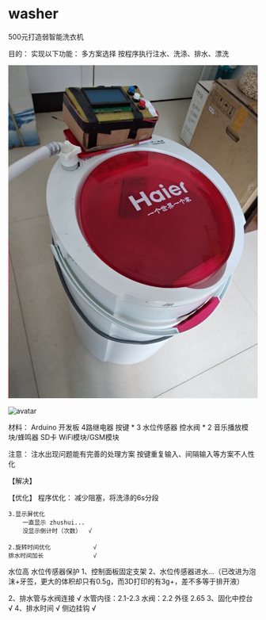 # washer
500元打造弱智能洗衣机

目的：
实现以下功能：
多方案选择
按程序执行注水、洗涤、排水、漂洗

![avatar](./实物效果图/外观.jpg)

![avatar](http://baidu.com/pic/doge.png)


材料：
Arduino 开发板
4路继电器
按键 * 3
水位传感器
控水阀 * 2
音乐播放模块/蜂鸣器
SD卡
WiFi模块/GSM模块



注意：
注水出现问题能有完善的处理方案
按键重复输入、间隔输入等方案不人性化


【解决】


【优化】
程序优化：
	减少阻塞，将洗涤的6s分段

	3.显示屏优化
		一直显示 zhushui...
		没显示倒计时（次数）	√

	2.旋转时间优化			√
	排水时间加长				√


水位高
水位传感器保护
1、控制面板固定支架
2、水位传感器进水...（已改进为泡沫+牙签，更大的体积却只有0.5g，而3D打印的有3g+，差不多等于排开液）


2、排水管与水阀连接			√
	水管内径：2.1-2.3
	水阀：2.2	外径 2.65
3、固化中控台					√
4、排水时间					√
侧边挂钩						√
